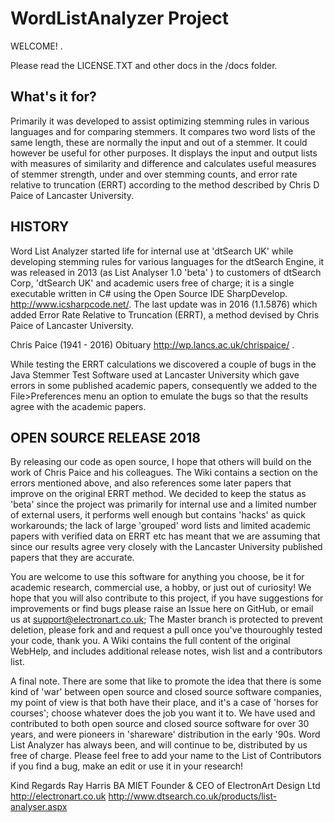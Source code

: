 # WordListAnalyzer Project

WELCOME! .

Please read the LICENSE.TXT and other docs in the /docs folder. 

## What's it for?
Primarily it was developed to assist optimizing stemming rules in various languages and for comparing stemmers. It compares two word lists of the same length, these are normally the input and out of a stemmer. It could however be useful for other purposes. It displays the input and output lists with measures of similarity and difference and calculates useful measures of stemmer strength, under and over stemming counts, and error rate relative to truncation (ERRT) according to the method described by Chris D Paice of Lancaster University.

## HISTORY
Word List Analyzer started life for internal use at 'dtSearch UK' while developing stemming rules for various languages for the dtSearch Engine, it was released in 2013 (as List Analyser 1.0 'beta' ) to customers of dtSearch Corp, 'dtSearch UK' and academic users free of charge; it is a single executable written in C# using the Open Source IDE SharpDevelop. http://www.icsharpcode.net/. The last update was in 2016 (1.1.5876) which added Error Rate Relative to Truncation (ERRT), a method devised by Chris Paice of Lancaster University. 

Chris Paice (1941 - 2016) Obituary http://wp.lancs.ac.uk/chrispaice/ .

While testing the ERRT calculations we discovered a couple of bugs in the Java Stemmer Test Software used at Lancaster University which gave errors in some published academic papers, consequently we added to the File>Preferences menu an option to emulate the bugs so that the results agree with the academic papers. 

## OPEN SOURCE RELEASE 2018
By releasing our code as open source, I hope that others will build on the work of Chris Paice and his colleagues. The Wiki contains a section on the errors mentioned above, and also references some later papers that improve on the original ERRT method. We decided to keep the status as 'beta' since the project was primarily for internal use and a limited number of external users, it performs well enough but contains 'hacks' as quick workarounds; the lack of large 'grouped' word lists and limited academic papers with verified data on ERRT etc has meant that we are assuming that since our results agree very closely with the Lancaster University published papers that they are accurate. 

You are welcome to use this software for anything you choose, be it for academic research, commercial use, a hobby, or just out of curiosity! We hope that you will also contribute to this project, if you have suggestions for improvements or find bugs please raise an Issue here on GitHub, or email us at support@electronart.co.uk; The Master branch is protected to prevent deletion, please fork and and request a pull once you've thouroughly tested your code, thank you. A Wiki contains the full content of the original WebHelp, and includes additional release notes, wish list and a contributors list.

A final note. There are some that like to promote the idea that there is some kind of 'war' between open source and closed source software companies, my point of view is that both have their place, and it's a case of 'horses for courses'; choose whatever does the job you want it to. We have used and contributed to both open source and closed source software for over 30 years, and were pioneers in 'shareware' distribution in the early '90s. Word List Analyzer has always been, and will continue to be, distributed by us free of charge. Please feel free to add your name to the List of Contributors if you find a bug, make an edit or use it in your research!

Kind Regards
Ray Harris BA MIET
Founder & CEO of ElectronArt Design Ltd
http://electronart.co.uk
http://www.dtsearch.co.uk/products/list-analyser.aspx
